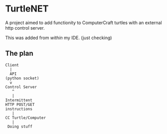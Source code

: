 # TurtleNET
A project aimed to add functionity to ComputerCraft turtles with an external http control server.

This was added from *within* my IDE. (just checking)
## The plan

    Client
      |
      API
    (python socket)
      v
    Control Server
       ^
       |
    Intermittent
    HTTP POST/GET
    instructions
       |
    CC Turtle/Computer
       |
     Doing stuff

